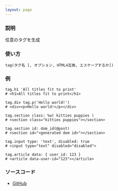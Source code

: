 ```yaml
---
layout: page
---
```

### 説明
任意のタグを生成

### 使い方
    tag(タグ名 [, オプション, HTML4互換, エスケープするか])

### 例
    tag.h1 'All titles fit to print'
    # <h1>All titles fit to print</h1>

    tag.div tag.p('Hello world!')
    # <div><p>Hello world!</p></div>

    tag.section class: %w( kitties puppies )
    # <section class="kitties puppies"></section>

    tag.section id: dom_id(@post)
    # <section id="<generated dom id>"></section>

    tag.input type: 'text', disabled: true
    # <input type="text" disabled="disabled">

    tag.article data: { user_id: 123 }
    # <article data-user-id="123"></article>

### ソースコード
* [GitHub](https://github.com/rails/rails/blob/f33d52c95217212cbacc8d5e44b5a8e3cdc6f5b3/actionview/lib/action_view/helpers/tag_helper.rb#L236)